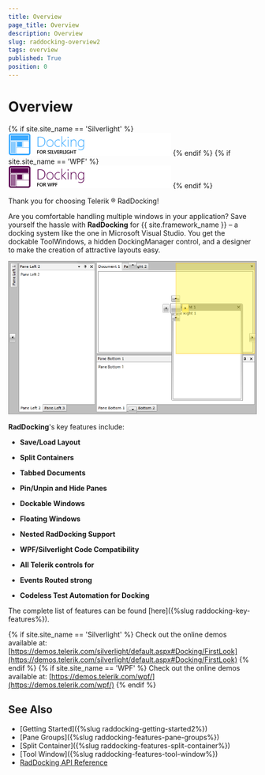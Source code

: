 ```yaml
---
title: Overview
page_title: Overview
description: Overview
slug: raddocking-overview2
tags: overview
published: True
position: 0
---
```


# Overview

{% if site.site_name == 'Silverlight' %}
![RadDocking for Silverlight](images/RadDocking_Overview_010.png)
{% endif %}
{% if site.site_name == 'WPF' %}
![RadDocking for WPF](images/RadDocking_Overview_020_WPF.png)
{% endif %}

Thank you for choosing Telerik ® RadDocking!

Are you comfortable handling multiple windows in your application? Save yourself the hassle with __RadDocking__ for {{ site.framework_name }} – a docking system like the one in Microsoft Visual Studio. You get the dockable ToolWindows, a hidden DockingManager control, and a designer to make the creation of attractive layouts easy.
        
![Rad Docking Overview](images/RadDocking_Overview.png)

__RadDocking__'s key features include: 

* __Save/Load Layout__

* __Split Containers__

* __Tabbed Documents__

* __Pin/Unpin and Hide Panes__

* __Dockable Windows__

* __Floating Windows__

* __Nested RadDocking Support__

* __WPF/Silverlight Code Compatibility__

* __All Telerik controls for__

* __Events Routed strong__

* __Codeless Test Automation for Docking__

The complete list of features can be found [here]({%slug raddocking-key-features%}).

{% if site.site_name == 'Silverlight' %}
Check out the online demos available at: [https://demos.telerik.com/silverlight/default.aspx#Docking/FirstLook](https://demos.telerik.com/silverlight/default.aspx#Docking/FirstLook)
{% endif %}
{% if site.site_name == 'WPF' %}
Check out the online demos available at: [https://demos.telerik.com/wpf/](https://demos.telerik.com/wpf/)
{% endif %}

## See Also

* [Getting Started]({%slug raddocking-getting-started2%})
* [Pane Groups]({%slug raddocking-features-pane-groups%})
* [Split Container]({%slug raddocking-features-split-container%})
* [Tool Window]({%slug raddocking-features-tool-window%})
* [RadDocking API Reference](http://docs.telerik.com/devtools/wpf/api/html/t_telerik_windows_controls_raddocking.htm)
